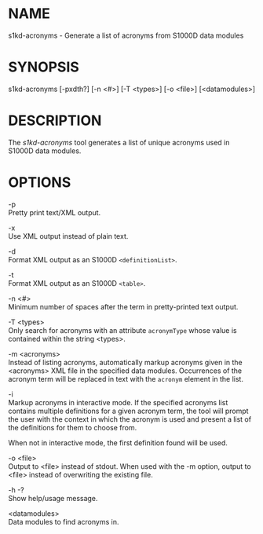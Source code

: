 NAME
====

s1kd-acronyms - Generate a list of acronyms from S1000D data modules

SYNOPSIS
========

s1kd-acronyms \[-pxdth?\] \[-n &lt;\#&gt;\] \[-T &lt;types&gt;\] \[-o &lt;file&gt;\] \[&lt;datamodules&gt;\]

DESCRIPTION
===========

The *s1kd-acronyms* tool generates a list of unique acronyms used in S1000D data modules.

OPTIONS
=======

-p  
Pretty print text/XML output.

-x  
Use XML output instead of plain text.

-d  
Format XML output as an S1000D `<definitionList>`.

-t  
Format XML output as an S1000D `<table>`.

-n &lt;\#&gt;  
Minimum number of spaces after the term in pretty-printed text output.

-T &lt;types&gt;  
Only search for acronyms with an attribute `acronymType` whose value is contained within the string &lt;types&gt;.

-m &lt;acronyms&gt;  
Instead of listing acronyms, automatically markup acronyms given in the &lt;acronyms&gt; XML file in the specified data modules. Occurrences of the acronym term will be replaced in text with the `acronym` element in the list.

-i  
Markup acronyms in interactive mode. If the specified acronyms list contains multiple definitions for a given acronym term, the tool will prompt the user with the context in which the acronym is used and present a list of the definitions for them to choose from.

When not in interactive mode, the first definition found will be used.

-o &lt;file&gt;  
Output to &lt;file&gt; instead of stdout. When used with the -m option, output to &lt;file&gt; instead of overwriting the existing file.

-h -?  
Show help/usage message.

&lt;datamodules&gt;  
Data modules to find acronyms in.
